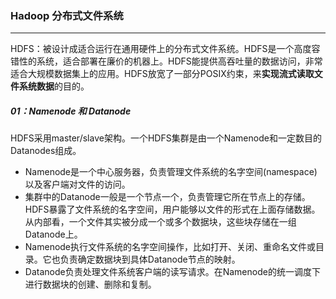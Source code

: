 ### Hadoop 分布式文件系统

------

​	HDFS：被设计成适合运行在通用硬件上的分布式文件系统。HDFS是一个高度容错性的系统，适合部署在廉价的机器上。HDFS能提供高吞吐量的数据访问，非常适合大规模数据集上的应用。HDFS放宽了一部分POSIX约束，来**实现流式读取文件系统数据**的目的。

##### 01：Namenode 和 Datanode

​	HDFS采用master/slave架构。一个HDFS集群是由一个Namenode和一定数目的Datanodes组成。

- Namenode是一个中心服务器，负责管理文件系统的名字空间(namespace)以及客户端对文件的访问。
- 集群中的Datanode一般是一个节点一个，负责管理它所在节点上的存储。HDFS暴露了文件系统的名字空间，用户能够以文件的形式在上面存储数据。从内部看，一个文件其实被分成一个或多个数据块，这些块存储在一组Datanode上。
- Namenode执行文件系统的名字空间操作，比如打开、关闭、重命名文件或目录。它也负责确定数据块到具体Datanode节点的映射。
- Datanode负责处理文件系统客户端的读写请求。在Namenode的统一调度下进行数据块的创建、删除和复制。